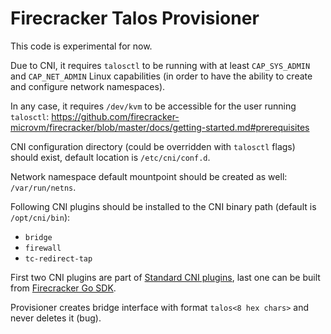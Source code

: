 # Firecracker Talos Provisioner

This code is experimental for now.

Due to CNI, it requires `talosctl` to be running with at least
`CAP_SYS_ADMIN` and `CAP_NET_ADMIN` Linux capabilities
(in order to have the ability to create and configure network namespaces).

In any case, it requires `/dev/kvm` to be accessible for the user
running `talosctl`: https://github.com/firecracker-microvm/firecracker/blob/master/docs/getting-started.md#prerequisites

CNI configuration directory (could be overridden with `talosctl` flags) should
exist, default location is `/etc/cni/conf.d`.

Network namespace default mountpoint should be created as well: `/var/run/netns`.

Following CNI plugins should be installed to the CNI binary path (default is `/opt/cni/bin`):

- `bridge`
- `firewall`
- `tc-redirect-tap`

First two CNI plugins are part of [Standard CNI plugins](https://github.com/containernetworking/cni),
last one can be built from [Firecracker Go SDK](https://github.com/firecracker-microvm/firecracker-go-sdk/tree/master/cni).

Provisioner creates bridge interface with format `talos<8 hex chars>` and never deletes it (bug).
